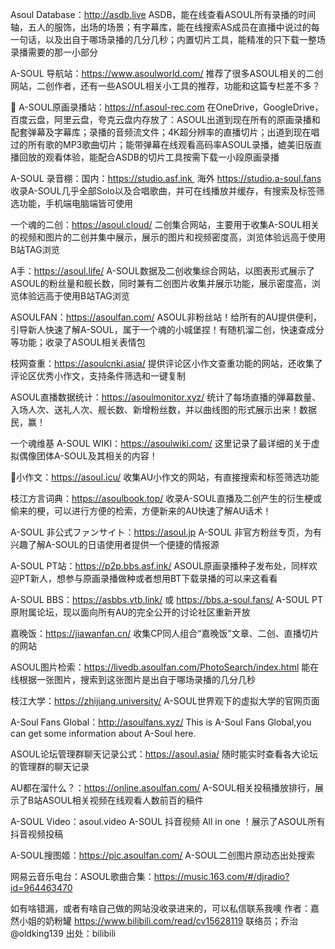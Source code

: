 Asoul Database：http://asdb.live
ASDB，能在线查看ASOUL所有录播的时间轴，五人的服饰，出场的场景；有字幕库，能在线搜索AS成员在直播中说过的每一句话，以及出自于哪场录播的几分几秒；内置切片工具，能精准的只下载一整场录播需要的那一小部分


A-SOUL 导航站：https://www.asoulworld.com/
推荐了很多ASOUL相关的二创网站，二创作者，还有一些ASOUL相关小工具的推荐，功能和这篇专栏差不多？


📂 A-SOUL原画录播站：https://nf.asoul-rec.com
在OneDrive，GoogleDrive，百度云盘，阿里云盘，夸克云盘内存放了：ASOUL出道到现在所有的原画录播和配套弹幕及字幕库；录播的音频流文件；4K超分辨率的直播切片；出道到现在唱过的所有歌的MP3歌曲切片；能带弹幕在线观看高码率ASOUL录播，媲美旧版直播回放的观看体验，能配合ASDB的切片工具按需下载一小段原画录播


A-SOUL 录音棚：国内：https://studio.asf.ink   海外   https://studio.a-soul.fans
收录A-SOUL几乎全部Solo以及合唱歌曲，并可在线播放并缓存，有搜索及标签筛选功能，手机端电脑端皆可使用


一个魂的二创：https://asoul.cloud/
二创集合网站，主要用于收集A-SOUL相关的视频和图片的二创并集中展示，展示的图片和视频密度高，浏览体验远高于使用B站TAG浏览


A手：https://asoul.life/
A-SOUL数据及二创收集综合网站，以图表形式展示了ASOUL的粉丝量和舰长数，同时兼有二创图片收集并展示功能，展示密度高，浏览体验远高于使用B站TAG浏览


ASOULFAN：https://asoulfan.com/
ASOUL非粉丝站！给所有的AU提供便利，引导新人快速了解A-SOUL，属于一个魂的小城堡捏！有随机溜二创，快速查成分等功能；收录了ASOUL相关表情包


枝网查重：https://asoulcnki.asia/
提供评论区小作文查重功能的网站，还收集了评论区优秀小作文，支持条件筛选和一键复制


ASOUL直播数据统计：https://asoulmonitor.xyz/
统计了每场直播的弹幕数量、入场人次、送礼人次、舰长数、新增粉丝数，并以曲线图的形式展示出来！数据民，赢！


一个魂维基 A-SOUL WIKI：https://asoulwiki.com/
这里记录了最详细的关于虚拟偶像团体A-SOUL及其相关的内容！


🍬小作文：https://asoul.icu/
收集AU小作文的网站，有直接搜索和标签筛选功能


枝江方言词典：https://asoulbook.top/
收录A-SOUL直播及二创产生的衍生梗或偷来的梗，可以进行方便的检索，方便新来的AU快速了解AU话术！


A-SOUL 非公式ファンサイト：https://asoul.jp
A-SOUL 非官方粉丝专页，为有兴趣了解A-SOUL的日语使用者提供一个便捷的情报源


A-SOUL PT站：https://p2p.bbs.asf.ink/
ASOUL原画录播种子发布处，同样欢迎PT新人，想参与原画录播做种或者想用BT下载录播的可以来这看看


A-SOUL BBS：https://asbbs.vtb.link/ 或 https://bbs.a-soul.fans/
A-SOUL PT原附属论坛，现以面向所有AU的完全公开的讨论社区重新开放


嘉晚饭：https://jiawanfan.cn/
收集CP同人组合“嘉晚饭”文章、二创、直播切片的网站


ASOUL图片检索：https://livedb.asoulfan.com/PhotoSearch/index.html
能在线根据一张图片，搜索到这张图片是出自于哪场录播的几分几秒


枝江大学：https://zhijiang.university/
A-SOUL世界观下的虚拟大学的官网页面


A-Soul Fans Global：http://asoulfans.xyz/
This is A-Soul Fans Global,you can get some information about A-Soul here.


ASOUL论坛管理群聊天记录公式：https://asoul.asia/
随时能实时查看各大论坛的管理群的聊天记录


AU都在溜什么？：https://online.asoulfan.com/
A-SOUL相关投稿播放排行，展示了B站ASOUL相关视频在线观看人数前百的稿件


A-SOUL Video：asoul.video
A-SOUL 抖音视频 All in one ！展示了ASOUL所有抖音视频投稿


A-SOUL搜图姬：https://pic.asoulfan.com/
A-SOUL二创图片原动态出处搜索


网易云音乐电台：ASOUL歌曲合集：https://music.163.com/#/djradio?id=964463470


如有啥错漏，或者有啥自己做的网站没收录进来的，可以私信联系我噢 作者：嘉然小姐的奶粉罐 https://www.bilibili.com/read/cv15628119 联络员；乔治@oldking139 出处：bilibili 
